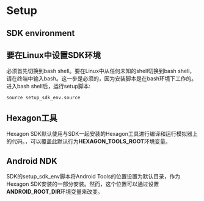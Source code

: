 # Setup 

## SDK environment

## 要在Linux中设置SDK环境

必须首先切换到bash shell。要在Linux中从任何未知的shell切换到bash shell，请在终端中输入bash。这一步是必须的，因为安装脚本是在bash环境下工作的。进入bash shell后，运行setup脚本:

```shell
source setup_sdk_env.source
```

## Hexagon工具

Hexagon SDK默认使用与SDK一起安装的Hexagon工具进行编译和运行模拟器上的代码。，可以覆盖此默认行为**HEXAGON_TOOLS_ROOT**环境变量。

## Android NDK

SDK的setup_sdk_env脚本将Android Tools的位置设置为默认目录，作为Hexagon SDK安装的一部分安装。然而，这个位置可以通过设置**ANDROID_ROOT_DIR**环境变量来改变。

